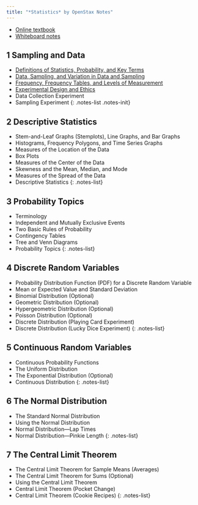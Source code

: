 ```yaml
---
title: "*Statistics* by OpenStax Notes"
---
```


- [Online textbook](https://openstax.org/books/statistics/pages/1-introduction)
- [Whiteboard notes](https://1drv.ms/o/c/c4097c61e06a2b97/EpojsyS4IFdOp0qZoDZdHikBZAinLWQ3ncbWjBZVKo0vtQ?e=5egVmL)

## 1 Sampling and Data

- [Definitions of Statistics, Probability, and Key Terms](./1-1-definitions-of-statistics-probability-and-key-terms.md)
- [Data, Sampling, and Variation in Data and Sampling](./1-2-data-sampling-and-variation-in-data-and-sampling.md)
- [Frequency, Frequency Tables, and Levels of Measurement](./1-3-frequency-tables.md)
- [Experimental Design and Ethics](./1-4-experimental-design-and-ethics.md)
- Data Collection Experiment
- Sampling Experiment
{: .notes-list .notes-init}

## 2 Descriptive Statistics

- Stem-and-Leaf Graphs (Stemplots), Line Graphs, and Bar Graphs
- Histograms, Frequency Polygons, and Time Series Graphs
- Measures of the Location of the Data
- Box Plots
- Measures of the Center of the Data
- Skewness and the Mean, Median, and Mode
- Measures of the Spread of the Data
- Descriptive Statistics
{: .notes-list}

## 3 Probability Topics

- Terminology
- Independent and Mutually Exclusive Events
- Two Basic Rules of Probability
- Contingency Tables
- Tree and Venn Diagrams
- Probability Topics
{: .notes-list}

## 4 Discrete Random Variables

- Probability Distribution Function (PDF) for a Discrete Random Variable
- Mean or Expected Value and Standard Deviation
- Binomial Distribution (Optional)
- Geometric Distribution (Optional)
- Hypergeometric Distribution (Optional)
- Poisson Distribution (Optional)
- Discrete Distribution (Playing Card Experiment)
- Discrete Distribution (Lucky Dice Experiment)
{: .notes-list}

## 5 Continuous Random Variables

- Continuous Probability Functions
- The Uniform Distribution
- The Exponential Distribution (Optional)
- Continuous Distribution
{: .notes-list}

## 6 The Normal Distribution

- The Standard Normal Distribution
- Using the Normal Distribution
- Normal Distribution—Lap Times
- Normal Distribution—Pinkie Length
{: .notes-list}

## 7 The Central Limit Theorem

- The Central Limit Theorem for Sample Means (Averages)
- The Central Limit Theorem for Sums (Optional)
- Using the Central Limit Theorem
- Central Limit Theorem (Pocket Change)
- Central Limit Theorem (Cookie Recipes)
{: .notes-list}
